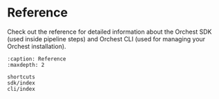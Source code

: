# Reference

Check out the reference for detailed information about the Orchest SDK (used inside pipeline steps) and Orchest CLI (used for managing your Orchest installation).

```{toctree}
:caption: Reference
:maxdepth: 2

shortcuts
sdk/index
cli/index
```
